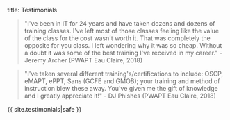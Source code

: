 title: Testimonials

> "I've been in IT for 24 years and have taken dozens and dozens of training classes. I've left most of those classes feeling like the value of the class for the cost wasn't worth it. That was completely the opposite for you class. I left wondering why it was so cheap. Without a doubt it was some of the best training I've received in my career." - Jeremy Archer (PWAPT Eau Claire, 2018)

<!-- -->
> "I've taken several different training's/certifications to include: OSCP, eMAPT, ePPT, Sans (GCFE and GMOB); your training and method of instruction blew these away. You've given me the gift of knowledge and I greatly appreciate it!" - DJ Phishes (PWAPT Eau Claire, 2018)

{{ site.testimonials|safe }}
<script async src="//platform.twitter.com/widgets.js" charset="utf-8"></script>
